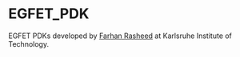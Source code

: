 # EGFET_PDK

EGFET PDKs developed by [Farhan Rasheed](https://cdnc.itec.kit.edu/21_624.php) at Karlsruhe Institute of Technology.
